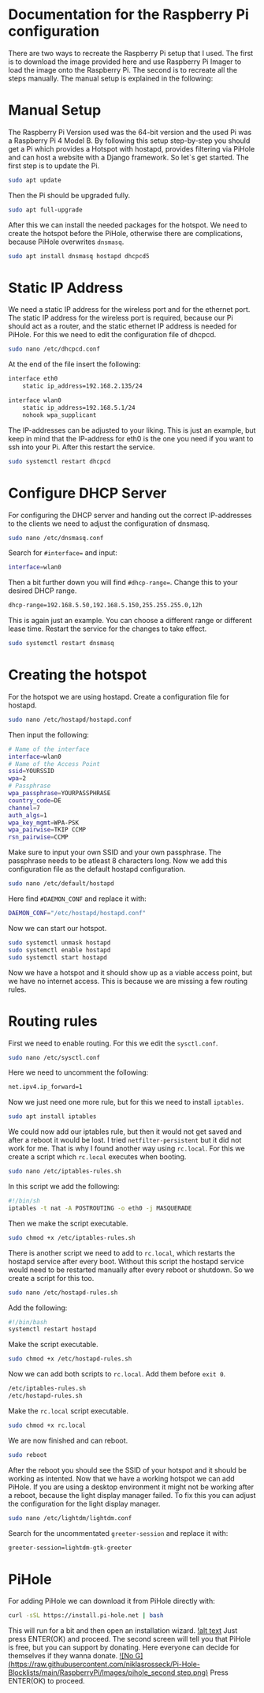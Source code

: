 # Documentation for the Raspberry Pi configuration
There are two ways to recreate the Raspberry Pi setup that I used. 
The first is to download the image provided here and use Raspberry Pi Imager to load the image onto the 
Raspberry Pi. 
The second is to recreate all the steps manually. The manual setup is explained in the following:
# Manual Setup 
The Raspberry Pi Version used was the 64-bit version and the used Pi was a Raspberry Pi 4 Model B. 
By following this setup step-by-step you should get a Pi which provides a Hotspot with hostapd,
provides filtering via PiHole and can host a website with a Django framework. 
So let`s get started.
The first step is to update the Pi. 
```bash
sudo apt update
```
Then the Pi should be upgraded fully.
```bash
sudo apt full-upgrade
```
After this we can install the needed packages for the hotspot. 
We need to create the hotspot before the PiHole, otherwise there are complications, because PiHole overwrites `dnsmasq`.
```bash
sudo apt install dnsmasq hostapd dhcpcd5
```
# Static IP Address
We need a static IP address for the wireless port and for the ethernet port. The static IP address for the wireless port is
required, because our Pi should act as a router, and the static ethernet IP address is needed for PiHole. 
For this we need to edit the configuration file of dhcpcd.
```bash
sudo nano /etc/dhcpcd.conf
```
At the end of the file insert the following:
```bash
interface eth0
    static ip_address=192.168.2.135/24

interface wlan0
    static ip_address=192.168.5.1/24
    nohook wpa_supplicant
```
The IP-addresses can be adjusted to your liking. This is just an example, but keep in mind that the IP-address for eth0 is the one
you need if you want to ssh into your Pi. 
After this restart the service.
```bash
sudo systemctl restart dhcpcd
```
# Configure DHCP Server
For configuring the DHCP server and handing out the correct IP-addresses to the clients we need to adjust the configuration of dnsmasq.
```bash
sudo nano /etc/dnsmasq.conf
```
Search for `#interface=` and input:
```bash
interface=wlan0
```
Then a bit further down you will find `#dhcp-range=`. Change this to your desired DHCP range.
```bash
dhcp-range=192.168.5.50,192.168.5.150,255.255.255.0,12h
```
This is again just an example. You can choose a different range or different lease time. 
Restart the service for the changes to take effect.
```bash
sudo systemctl restart dnsmasq
```
# Creating the hotspot
For the hotspot we are using hostapd. Create a configuration file for hostapd.
```bash
sudo nano /etc/hostapd/hostapd.conf
```
Then input the following:
```bash
# Name of the interface
interface=wlan0
# Name of the Access Point
ssid=YOURSSID
wpa=2
# Passphrase
wpa_passphrase=YOURPASSPHRASE
country_code=DE
channel=7
auth_algs=1
wpa_key_mgmt=WPA-PSK
wpa_pairwise=TKIP CCMP
rsn_pairwise=CCMP
```
Make sure to input your own SSID and your own passphrase. The passphrase needs to be atleast 8 characters long.
Now we add this configuration file as the default hostapd configuration.
```bash
sudo nano /etc/default/hostapd
```
Here find `#DAEMON_CONF` and replace it with:
```bash
DAEMON_CONF="/etc/hostapd/hostapd.conf"
```
Now we can start our hotspot. 
```bash
sudo systemctl unmask hostapd
sudo systemctl enable hostapd
sudo systemctl start hostapd
```
Now we have a hotspot and it should show up as a viable access point, but we have no internet access.
This is because we are missing a few routing rules.
# Routing rules
First we need to enable routing. For this we edit the `sysctl.conf`.
```bash
sudo nano /etc/sysctl.conf
```
Here we need to uncomment the following:
```bash
net.ipv4.ip_forward=1
```
Now we just need one more rule, but for this we need to install `iptables`.
```bash
sudo apt install iptables
```
We could now add our iptables rule, but then it would not get saved and after a reboot it would be lost. I tried `netfilter-persistent` but it did not work for me.
That is why I found another way using `rc.local`.
For this we create a script which `rc.local` executes when booting. 
```bash
sudo nano /etc/iptables-rules.sh
```
In this script we add the following:
```bash
#!/bin/sh
iptables -t nat -A POSTROUTING -o eth0 -j MASQUERADE
```
Then we make the script executable.
```bash
sudo chmod +x /etc/iptables-rules.sh
```
There is another script we need to add to `rc.local`, which restarts the hostapd service after every boot. Without this script the hostapd service would need to be restarted
manually after every reboot or shutdown. So we create a script for this too.
```bash
sudo nano /etc/hostapd-rules.sh
```
Add the following:
```bash
#!/bin/bash
systemctl restart hostapd
```
Make the script executable.
```bash
sudo chmod +x /etc/hostapd-rules.sh
```
Now we can add both scripts to `rc.local`. Add them before `exit 0`.
```bash
/etc/iptables-rules.sh
/etc/hostapd-rules.sh
```
Make the `rc.local` script executable.
```bash
sudo chmod +x rc.local
```
We are now finished and can reboot.
```bash
sudo reboot
```
After the reboot you should see the SSID of your hotspot and it should be working as intented. 
Now that we have a working hotspot we can add PiHole. If you are using a desktop environment it might not be working after a reboot, because the light display manager failed.
To fix this you can adjust the configuration for the light display manager.
```bash
sudo nano /etc/lightdm/lightdm.conf
```
Search for the uncommentated `greeter-session` and replace it with:
```bash
greeter-session=lightdm-gtk-greeter
```
# PiHole
For adding PiHole we can download it from PiHole directly with:
```bash
curl -sSL https://install.pi-hole.net | bash
```
This will run for a bit and then open an installation wizard. 
[!alt text](https://github.com/niklasrosseck/Pi-Hole-Blocklists/blob/main/RaspberryPi/Images/first_step.png)
Just press ENTER(OK) and proceed.
The second screen will tell you that PiHole is free, but you can support by donating. Here everyone can decide for themselves if they wanna donate.
[![No G](https://raw.githubusercontent.com/niklasrosseck/Pi-Hole-Blocklists/main/RaspberryPi/Images/pihole_second step.png)](https://github.com/niklasrosseck/Pi-Hole-Blocklists)
Press ENTER(OK) to proceed. 

